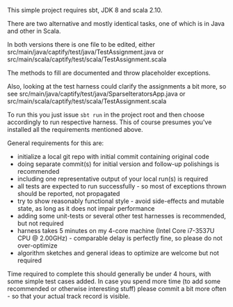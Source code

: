 This simple project requires sbt, JDK 8 and scala 2.10.

There are two alternative and mostly identical tasks, one of which is in Java and other in Scala.

In both versions there is one file to be edited, either
    src/main/java/captify/test/java/TestAssignment.java 
or 
    src/main/scala/captify/test/scala/TestAssignment.scala

The methods to fill are documented and throw placeholder exceptions. 

Also, looking at the test harness could clarify the assignments a bit more, so see
    src/main/java/captify/test/java/SparseIteratorsApp.java
or 
    src/main/scala/captify/test/scala/TestAssignment.scala

To run this you just issue `sbt run` in the project root and then choose accordingly to run respective harness.
This of course presumes you've installed all the requirements mentioned above.

General requirements for this are:
 * initialize a local git repo with initial commit containing original code
 * doing separate commit(s) for initial version and follow-up polishings is recommended
 * including one representative output of your local run(s) is required
 * all tests are expected to run successfully - so most of exceptions thrown should be reported, not propagated
 * try to show reasonably functional style - avoid side-effects and mutable state, as long as it does not impair performance
 * adding some unit-tests or several other test harnesses is recommended, but not required
 * harness takes 5 minutes on my 4-core machine (Intel Core i7-3537U CPU @ 2.00GHz) - comparable delay is perfectly fine, so please do not over-optimize
 * algorithm sketches and general ideas to optimize are welcome but not required

Time required to complete this should generally be under 4 hours, with some simple test cases added.
In case you spend more time (to add some recommended or otherwise interesting stuff) please commit a bit more often - so that your actual track record is visible.
